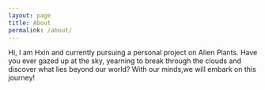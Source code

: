 ```yaml
---
layout: page
title: About
permalink: /about/
---
```


Hi, I am Hxin and currently pursuing a personal project on Alien Plants. Have you ever gazed up at the sky, yearning to break through the clouds and discover what lies beyond our world? With our minds,we will embark on this journey!

[jekyll-paper]: https://github.com/ghosind/Jekyll-Paper
[jekyll-paper-issues]: https://github.com/ghosind/Jekyll-Paper/issues
